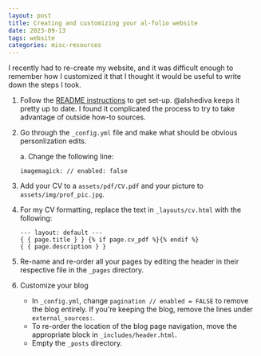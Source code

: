 ```yaml
---
layout: post
title: Creating and customizing your al-folio website
date: 2023-09-13
tags: website
categories: misc-resources
---
```


I recently had to re-create my website, and it was difficult enough to remember how I customized it that I thought it would be useful to write down the steps I took.


1. Follow the [README instructions](https://github.com/alshedivat/al-folio) to get set-up. @alshediva keeps it pretty up to date. I found it complicated the process to try to take advantage of outside how-to sources. 

2. Go through the `_config.yml` file and make what should be obvious personlization edits.

   a. Change the following line:

   ```
   imagemagick: // enabled: false
   ```

3. Add your CV to a `assets/pdf/CV.pdf` and your picture to `assets/img/prof_pic.jpg`.

4. For my CV formatting, replace the text in `_layouts/cv.html` with the following:

   ```
   --- layout: default ---
   { { page.title } } {% if page.cv_pdf %}{% endif %}
   { { page.description } }
   ```

5. Re-name and re-order all your pages by editing the header in their respective file in the `_pages` directory.

6. Customize your blog

   - In `_config.yml`, change `pagination // enabled = FALSE` to remove the blog entirely. If you're keeping the blog, remove the lines under `external_sources:`.
   - To re-order the location of the blog page navigation, move the appropriate block in `_includes/header.html`.
   - Empty the `_posts` directory.